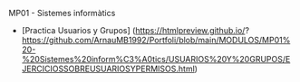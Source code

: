 MP01 - Sistemes informàtics

- [Practica Usuarios y Grupos] (https://htmlpreview.github.io/? 
https://github.com/ArnauMB1992/Portfoli/blob/main/MODULOS/MP01%20-%20Sistemes%20inform%C3%A0tics/USUARIOS%20Y%20GRUPOS/EJERCICIOSSOBREUSUARIOSYPERMISOS.html)
